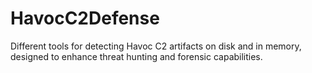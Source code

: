 # HavocC2Defense
Different tools for detecting Havoc C2 artifacts on disk and in memory, designed to enhance threat hunting and forensic capabilities.
